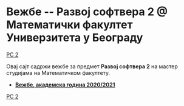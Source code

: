 # Вежбе -- Развој софтвера 2 @ Математички факултет Универзитета у Београду

[РС 2](../README.md)

Овај сајт садржи вежбе за предмет **Развој софтвера 2** на мастер студијама на Математичком факултету.

* **[Вежбе, академска година 2020/2021](/vezbe.2020.2021./README.md)**

[РС 2](../README.md)